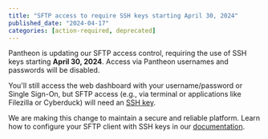 ```yaml
---
title: "SFTP access to require SSH keys starting April 30, 2024"
published_date: "2024-04-17"
categories: [action-required, deprecated]
---
```


Pantheon is updating our SFTP access control, requiring the use of SSH keys starting <strong>April 30, 2024</strong>. Access via Pantheon usernames and passwords will be disabled.

You'll still access the web dashboard with your username/password or Single Sign-On, but SFTP access (e.g., via terminal or applications like Filezilla or Cyberduck) will need an [SSH key](/ssh-keys).

We are making this change to maintain a secure and reliable platform. Learn how to configure your SFTP client with SSH keys in our [documentation](/guides/sftp/sftp-connection-info#authenticating).
